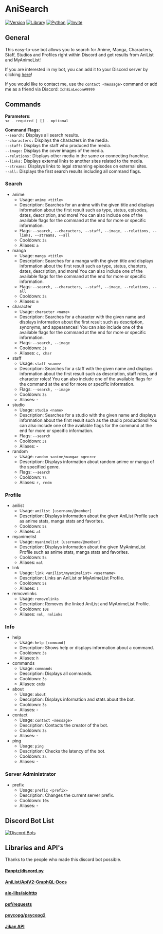 # AniSearch

[![Version](https://img.shields.io/badge/Version-1.5-red?logo=github&style=flat-square)](https://github.com/IchBinLeoon/anisearch-discord-bot)
[![Library](https://img.shields.io/badge/Library-discord.py-3775A9?logo=pypi&style=flat-square)](https://github.com/Rapptz/discord.py)
[![Python](https://img.shields.io/badge/Python-3.8.5-3776AB?logo=python&style=flat-square)](https://www.python.org/)
[![Invite](https://img.shields.io/badge/Invite-Link-7289DA?logo=discord&style=flat-square)](https://discord.com/oauth2/authorize?client_id=737236600878137363&permissions=83968&scope=bot)

## General
This easy-to-use bot allows you to search for Anime, Manga, Characters, Staff, Studios and Profiles right within Discord and get results from AniList and MyAnimeList!

If you are interested in my bot, you can add it to your Discord server by clicking [here](https://discord.com/api/oauth2/authorize?client_id=737236600878137363&permissions=83968&scope=bot)!

If you would like to contact me, use the `contact <message>` command or add me as a friend via Discord: `IchBinLeoon#9999`

## Commands

**Parameters:**   
`<> - required | [] - optional`  

**Command Flags:**  
`--search:` Displays all search results.    
`--characters:` Displays the characters in the media.   
`--staff:` Displays the staff who produced the media.   
`--image:` Displays the cover images of the media.   
`--relations:` Displays other media in the same or connecting franchise.   
`--links:` Displays external links to another sites related to the media.    
`--streams:` Displays links to legal streaming episodes on external sites.    
`--all:` Displays the first search results including all command flags. 

### Search
* anime
  * Usage: `anime <title>`
  * Description: Searches for an anime with the given title and displays information about the first result such as type, status, episodes, dates, description, and more! You can also include one of the available flags for the command at the end for more or specific information.
  * Flags: `--search, --characters, --staff, --image, --relations, --links, --streams, --all`
  * Cooldown: `3s`
  * Aliases: `a`
* manga
  * Usage: `manga <title>`
  * Description: Searches for a manga with the given title and displays information about the first result such as type, status, chapters, dates, description, and more! You can also include one of the available flags for the command at the end for more or specific information.
  * Flags: `--search, --characters, --staff, --image, --relations, --all`
  * Cooldown: `3s`
  * Aliases: `m`
* character
  * Usage: `character <name>`
  * Description: Searches for a character with the given name and displays information about the first result such as description, synonyms, and appearances! You can also include one of the available flags for the command at the end for more or specific information.
  * Flags: `--search, --image`
  * Cooldown: `3s`
  * Aliases: `c, char`
* staff
  * Usage: `staff <name>`
  * Description: Searches for a staff with the given name and displays information about the first result such as description, staff roles, and character roles! You can also include one of the available flags for the command at the end for more or specific information.
  * Flags: `--search, --image`
  * Cooldown: `3s`
  * Aliases: -
* studio
  * Usage: `studio <name>`
  * Description: Searches for a studio with the given name and displays information about the first result such as the studio productions! You can also include one of the available flags for the command at the end for more or specific information.
  * Flags: `--search`
  * Cooldown: `3s`
  * Aliases: -
* random
  * Usage: `random <anime/manga> <genre>`
  * Description: Displays information about random anime or manga of the specified genre.
  * Flags: `--search`
  * Cooldown: `7s`
  * Aliases: `r, rndm`
 
### Profile
* anilist
  * Usage: `anilist [username/@member]`
  * Description: Displays information about the given AniList Profile such as anime stats, manga stats and favorites.
  * Cooldown: `5s`
  * Aliases: `al`
* myanimelist
  * Usage: `myanimelist [username/@member]`
  * Description: Displays information about the given MyAnimeList Profile such as anime stats, manga stats and favorites.
  * Cooldown: `5s`
  * Aliases: `mal`
* link
  * Usage: `link <anilist/myanimelist> <username>`
  * Description: Links an AniList or MyAnimeList Profile.
  * Cooldown: `5s`
  * Aliases: `l`
* removelinks
  * Usage: `removelinks`
  * Description: Removes the linked AniList and MyAnimeList Profile.
  * Cooldown: `10s`
  * Aliases: `rml, rmlinks`
  
### Info
* help
  * Usage: `help [command]`
  * Description: Shows help or displays information about a command.
  * Cooldown: `3s`
  * Aliases: `h`
* commands
  * Usage: `commands`
  * Description: Displays all commands.
  * Cooldown: `3s`
  * Aliases: `cmds`
* about
  * Usage: `about`
  * Description: Displays information and stats about the bot.
  * Cooldown: `3s`
  * Aliases: -
* contact
  * Usage: `contact <message>`
  * Description: Contacts the creator of the bot.
  * Cooldown: `3s`
  * Aliases: -
* ping
  * Usage: `ping`
  * Description: Checks the latency of the bot.
  * Cooldown: `3s`
  * Aliases: -
  
### Server Administrator
* prefix
  * Usage: `prefix <prefix>`
  * Description: Changes the current server prefix.
  * Cooldown: `10s`
  * Aliases: -  
  
## Discord Bot List
[![Discord Bots](https://top.gg/api/widget/737236600878137363.svg)](https://top.gg/bot/737236600878137363)

## Libraries and API's
Thanks to the people who made this discord bot possible.

#### [Rapptz/discord.py](https://github.com/Rapptz/discord.py)
#### [AniList/ApiV2-GraphQL-Docs](https://github.com/AniList/ApiV2-GraphQL-Docs)
#### [aio-libs/aiohttp](https://github.com/aio-libs/aiohttp)
#### [psf/requests](https://github.com/psf/requests)
#### [psycopg/psycopg2](https://github.com/psycopg/psycopg2)
#### [Jikan API](https://jikan.moe/)
